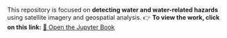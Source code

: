 This repository is focused on **detecting water and water-related hazards** using satellite imagery and geospatial analysis.
👉 **To view the work, click on this link:** [📘 Open the Jupyter Book](https://konishon.github.io/pani-path)
